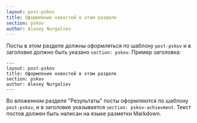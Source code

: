 ```yaml
---
layout: post-pskov
title: Оформление новостей в этом разделе
section: pskov
author: Alexey Nurgaliev
---
```


Посты в этом разделе должны оформляться по шаблону `post-pskov` и в заголовке должно быть указано `section: pskov`. Пример заголовка:

    ---
    layout: post-pskov
    title: Оформление новостей в этом разделе
    section: pskov
    author: Alexey Nurgaliev
    ---

Во вложенном разделе "Результаты" посты оформляются по шаблону `post-pskov`, и в заголовке указывается `section: pskov-achievment`. Текст постов должен быть написан на языке разметки Markdown.